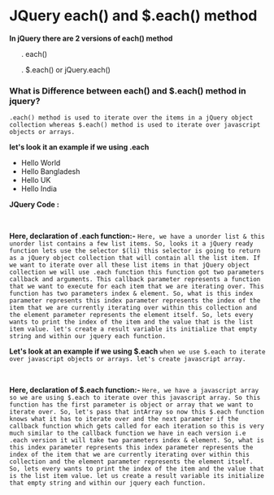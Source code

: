 # JQuery each() and $.each() method

**In jQuery there are 2 versions of each() method**</br>
<ol>. each()</ol>
<ol>. $.each() or jQuery.each()</ol>

### What is Difference between each() and $.each() method in jquery?
`.each() method is used to iterate over the items in a jQuery object collection whereas $.each() method is used to iterate over javascript objects or arrays.`

**let's look it an example if we using .each**
<ul>
                    <li>Hello World</li>
                    <li>Hello Bangladesh</li>
                    <li>Hello UK</li>
                    <li>Hello India</li>
</ul>

**JQuery Code :**</br>
<script></br>
       $(document).ready(function(){</br>
    var result = '';</br>
            $('#each').click(function(){</br>
                $("li").each(function(index, element){</br>
                    result += "Index : "+index +", Text : "+$(this).text();</br>
                })</br>
                $("#result").html(result);</br>
            })</br>
            })</br>
  </script></br>

**Here, declaration of .each function:-**
`Here, we have a unorder list & this unorder list contains a few list items. So, looks it a jQuery ready function lets use the selector $(li) this selector is going to return as a jQuery object collection that will contain all the list item. If we want to iterate over all these list items in that jQuery object collection we will use .each function this function got two parameters callback and arguments. This callback parameter represents a function that we want to execute for each item that we are iterating over. This function has two parameters index & element. So, what is this index parameter represents this index parameter represents the index of the item that we are currently iterating over within this collection and the element parameter represents the element itself. So, lets every wants to print the index of the item and the value that is the list item value. let's create a result variable its initialize that empty string and within our jquery each function.`

**Let's look at an example if we using $.each**
`when we use $.each to iterate over javascript objects or arrays. let's create javascript array.`</br>
<script></br>
       $(document).ready(function(){</br>
  var jsArray = [100, 2000, 3000, 9000, 8000];</br>
            $('#doteach').click(function () {</br>
            $.each(jsArray, function(index, element){</br>
                    result += 'Index = ' + index + ', Value = ' + element + ';</br>
            })</br>
              $("#result").html(result);</br>
            })</br>
                        })</br>
  </script></br>
 **Here, declaration of $.each function:-**
`Here, we have a javascript array so we are using $.each to iterate over this javascript array. So this function has the first parameter is object or array that we want to iterate over. So, let's pass that intArray so now this $.each function knows what it has to iterate over and the next parameter if the callback function which gets called for each iteration so this is very much similar to the callback function we have in each version i.e .each version it will take two parameters index & element. So, what is this index parameter represents this index parameter represents the index of the item that we are currently iterating over within this collection and the element parameter represents the element itself. So, lets every wants to print the index of the item and the value that is the list item value. let us create a result variable its initialize that empty string and within our jquery each function.`
